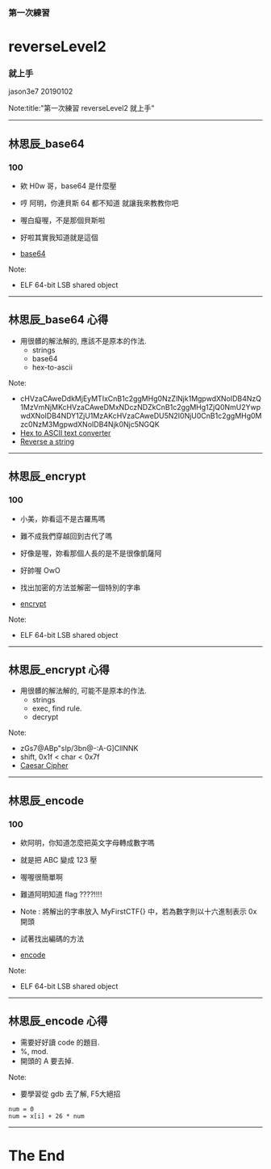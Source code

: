 ### 第一次練習
# reverseLevel2
### 就上手

jason3e7 20190102

Note:title:"第一次練習 reverseLevel2 就上手"

---

## 林思辰_base64
### 100

* 欸 H0w 哥，base64 是什麼壓
* 哼 阿明，你連貝斯 64 都不知道 就讓我來教教你吧
* 喔白癡喔，不是那個貝斯啦
* 好啦其實我知道就是這個

* [base64](reverseLevel2/file/base64)

Note:
* ELF 64-bit LSB shared object

---

## 林思辰_base64 心得
* 用很髒的解法解的, 應該不是原本的作法.
  * strings
  * base64
  * hex-to-ascii

Note:
* cHVzaCAweDdkMjEyMTIxCnB1c2ggMHg0NzZlNjk1MgpwdXNoIDB4NzQ1MzVmNjMKcHVzaCAweDMxNDczNDZkCnB1c2ggMHg1ZjQ0NmU2YwpwdXNoIDB4NDY1ZjU1MzAKcHVzaCAweDU5N2I0NjU0CnB1c2ggMHg0Mzc0NzM3MgpwdXNoIDB4Njk0Njc5NGQK
* [Hex to ASCII text converter](https://www.rapidtables.com/convert/number/hex-to-ascii.html)
* [Reverse a string](http://string-functions.com/reverse.aspx)

---

## 林思辰_encrypt
### 100

* 小美，妳看這不是古羅馬嗎
* 難不成我們穿越回到古代了嗎
* 好像是喔，妳看那個人長的是不是很像凱薩阿
* 好帥喔 OwO

* 找出加密的方法並解密一個特別的字串

* [encrypt](reverseLevel2/file/encrypt)

Note:
* ELF 64-bit LSB shared object

---

## 林思辰_encrypt 心得
* 用很髒的解法解的, 可能不是原本的作法.
  * strings
  * exec, find rule.
  * decrypt

Note:
* zGs7@ABp"sIp/3bn@-:A-G]CllNNK
* shift, 0x1f < char < 0x7f
* [Caesar Cipher](https://www.dcode.fr/caesar-cipher)

---

## 林思辰_encode
### 100

* 欸阿明，你知道怎麼把英文字母轉成數字嗎
* 就是把 ABC 變成 123 壓
* 喔喔很簡單啊
* 難道阿明知道 flag ????!!!!
* Note : 將解出的字串放入 MyFirstCTF{} 中，若為數字則以十六進制表示 0x 開頭

* 試著找出編碼的方法

* [encode](reverseLevel2/file/encode)

Note:
* ELF 64-bit LSB shared object

---

## 林思辰_encode 心得
* 需要好好讀 code 的題目.
* %, mod.
* 開頭的 A 要去掉.

Note:
* 要學習從 gdb 去了解, F5大絕招
```
num = 0
num = x[i] + 26 * num
```

---

# The End